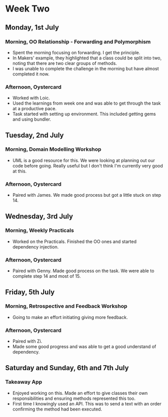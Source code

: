 # Week Two

## Monday, 1st July

### Morning, OO Relationship - Forwarding and Polymorphism
- Spent the morning focusing on forwarding. I get the principle.
- In Makers' example, they highlighted that a class could be split into two, noting that there are two clear groups of methods.
- I was unable to complete the challenge in the morning but have almost completed it now.

### Afternoon, Oystercard
- Worked with Loic.
- Used the learnings from week one and was able to get through the task at a productive pace.
- Task started with setting up environment. This included getting gems and using bundler.

## Tuesday, 2nd July

### Morning, Domain Modelling Workshop
- UML is a good resource for this. We were looking at planning out our code before going. Really useful but I don't think I'm currently very good at this.

### Afternoon, Oystercard
- Paired with James. We made good process but got a little stuck on step 14.

## Wednesday, 3rd July

### Morning, Weekly Practicals
- Worked on the Practicals. Finished the OO ones and started dependency injection.

### Afternoon, Oystercard
- Paired with Genny. Made good process on the task. We were able to complete step 14 and most of 15.

## Friday, 5th July

### Morning, Retrospective and Feedback Workshop
- Going to make an effort initiating giving more feedback.

### Afternoon, Oystercard
- Paired with Zi.
- Made some good progress and was able to get a good understand of dependency.

## Saturday and Sunday, 6th and 7th July

### Takeaway App
- Enjoyed working on this. Made an effort to give classes their own responsibilities and ensuring methods represented this too.
- First time I knowingly used an API. This was to send a text with an order confirming the method had been executed. 
